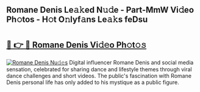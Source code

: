 ## Romane Denis Le𝚊𝚔ed N𝚞𝚍e - Part-MmW Vi𝚍eo Ph𝚘tos - H𝚘t O𝚗lyf𝚊ns Le𝚊𝚔s feDsu

# <h2><a href="http://hf0auxr.feru.top/?c=Romane+Denis">🔗 👉 🔴 Romane Denis Vi𝚍𝚎o Ph𝚘t𝚘𝚜</a></h2>

[![Romane Denis Nu𝚍𝚎s](https://i.imgur.com/0TWrTi3.gif)](http://hf0auxr.feru.top/?c=Romane+Denis)
Digital influencer Romane Denis and social media sensation, celebrated for sharing dance and lifestyle themes through viral dance challenges and short videos. The public's fascination with Romane Denis personal life has only added to his mystique as a public figure. 
